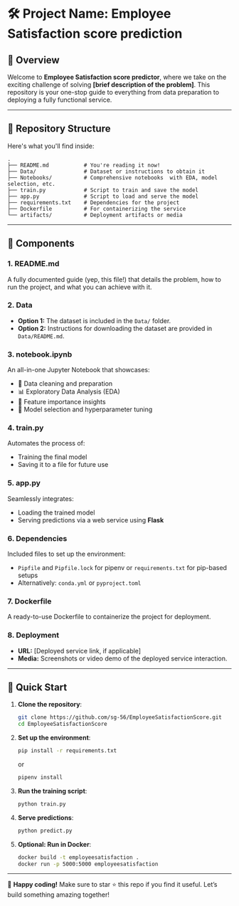 # 🛠️ Project Name: Employee Satisfaction score prediction

## 📖 Overview
Welcome to **Employee Satisfaction score predictor**, where we take on the exciting challenge of solving **[brief description of the problem]**. This repository is your one-stop guide to everything from data preparation to deploying a fully functional service.

---

## 📂 Repository Structure  
Here's what you'll find inside:  

```
.
├── README.md           # You're reading it now!
├── Data/               # Dataset or instructions to obtain it  
├── Notebooks/          # Comprehensive notebooks  with EDA, model selection, etc.  
├── train.py            # Script to train and save the model  
├── app.py              # Script to load and serve the model  
├── requirements.txt    # Dependencies for the project  
├── Dockerfile          # For containerizing the service  
└── artifacts/          # Deployment artifacts or media
```

---

## 🧩 Components

### 1. **README.md**  
A fully documented guide (yep, this file!) that details the problem, how to run the project, and what you can achieve with it.  

### 2. **Data**  
- **Option 1:** The dataset is included in the `Data/` folder.  
- **Option 2:** Instructions for downloading the dataset are provided in `Data/README.md`.  

### 3. **notebook.ipynb**  
An all-in-one Jupyter Notebook that showcases:  
- 🧹 Data cleaning and preparation  
- 📊 Exploratory Data Analysis (EDA)  
- 🌟 Feature importance insights  
- 🤖 Model selection and hyperparameter tuning  

### 4. **train.py**  
Automates the process of:  
- Training the final model  
- Saving it to a file for future use  

### 5. **app.py**  
Seamlessly integrates:  
- Loading the trained model  
- Serving predictions via a web service using **Flask**  

### 6. **Dependencies**  
Included files to set up the environment:  
- `Pipfile` and `Pipfile.lock` for pipenv or  `requirements.txt` for pip-based setups   
- Alternatively: `conda.yml` or `pyproject.toml`  

### 7. **Dockerfile**  
A ready-to-use Dockerfile to containerize the project for deployment.

### 8. **Deployment**  
- **URL:** [Deployed service link, if applicable]  
- **Media:** Screenshots or video demo of the deployed service interaction.  

---

## 🚀 Quick Start  

1. **Clone the repository**:  
   ```bash
   git clone https://github.com/sg-56/EmployeeSatisfactionScore.git
   cd EmployeeSatisfactionScore
   ```  

2. **Set up the environment**:  
   ```bash
   pip install -r requirements.txt
   ```  
   or 

    ```bash
   pipenv install
   ```  

3. **Run the training script**:  
   ```bash
   python train.py
   ```  

4. **Serve predictions**:  
   ```bash
   python predict.py
   ```  

5. **Optional: Run in Docker**:  
   ```bash
   docker build -t employeesatisfaction .
   docker run -p 5000:5000 employeesatisfaction
   ```  

---

🎉 **Happy coding!** Make sure to star ⭐ this repo if you find it useful. Let’s build something amazing together! 